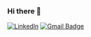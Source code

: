 ### Hi there 👋
[![Linkedln](https://img.shields.io/badge/LinkedIn-0077B5?style=flat-square&logo=linkedin&logoColor=white)](https://www.linkedin.com/in/anthony-bisgood-b028a4194/)
[![Gmail Badge](https://img.shields.io/badge/-Gmail-c14438?style=flat-square&logo=Gmail&logoColor=white&link=abisgood30@gmail.com)](mailto:abisgood30@gmail.com)
<!--
**anthonybisgood/anthonybisgood** is a ✨ _special_ ✨ repository because its `README.md` (this file) appears on your GitHub profile.

Here are some ideas to get you started:

- 🔭 I’m currently working on ...
- 🌱 I’m currently learning ...
- 👯 I’m looking to collaborate on ...
- 🤔 I’m looking for help with ...
- 💬 Ask me about ...
- 📫 How to reach me: ...
- 😄 Pronouns: ...
- ⚡ Fun fact: ...
-->
